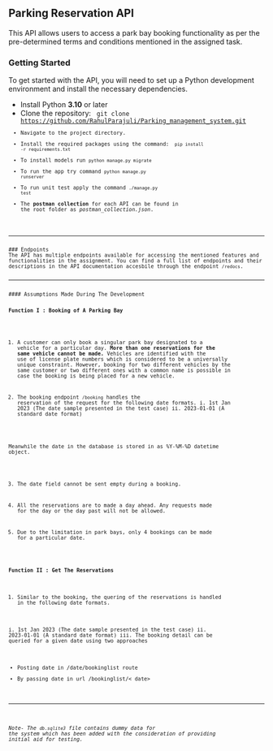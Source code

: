 ## Parking Reservation API

This API allows users to access a park bay booking functionality as per the pre-determined terms and conditions mentioned in the assigned task.


### Getting Started


To get started with the API, you will need to set up a Python development environment and install the necessary dependencies.

* Install Python **3.10** or later
* Clone the repository:
<code> git clone https://github.com/RahulParajuli/Parking_management_system.git<code>
* Navigate to the project directory.
* Install the required packages using the command: <code> pip install -r requirements.txt </code>
* To install models run <code>python manage.py migrate</code>
* To run the app try command <code>python manage.py runserver</code>
* To run unit test apply the command <code>./manage.py test</code>
* The **postman collection** for each API can be found in the root folder as *postman_collection.json*.

<hr>
### Endpoints
The API has multiple endpoints available for accessing the mentioned features and functionalities in the assignment. You can find a full list of endpoints and their descriptions in the API documentation accesbile through the endpoint <code>/redocs</code>.

<hr>
#### Assumptions Made During The Development

<b>Function I : Booking of A Parking Bay</b>

1. A customer can only book a singular park bay designated to a vehicle for a particular day. 
**More than one reservations for the same vehicle cannot be made.** Vehicles are identified with the use of license plate numbers which is considered to be a universally unique constraint. However, booking for two different vehicles by the same customer or two different ones with a common name is possible in case the booking is being placed for a new vehicle.

2. The booking endpoint <code>/booking</code> handles the reservation of the request for the following date formats. 
i. 1st Jan 2023 (The date sample presented in the test case)
ii. 2023-01-01 (A standard date format) 

Meanwhile the date in the database is stored in as %Y-%M-%D datetime object. 

3. The date field cannot be sent empty during a booking. 

4. All the reservations are to made a day ahead. Any requests made for the day or the day past will not be allowed.

5. Due to the limitation in park bays, only 4 bookings can be made for a particular date.

<b>Function II : Get The Reservations</b>

1. Similar to the booking, the quering of the reservations is handled in the following date formats.

i. 1st Jan 2023 (The date sample presented in the test case)
ii. 2023-01-01 (A standard date format)
iii. The booking detail can be queried for a given date using two approaches
* Posting date in /date/bookinglist route
* By passing date in url /bookinglist/< date>
<hr>

 *Note- The <code>db.sqlite3</code> file contains dummy data for the system which has been added with the consideration of providing initial aid for testing.*